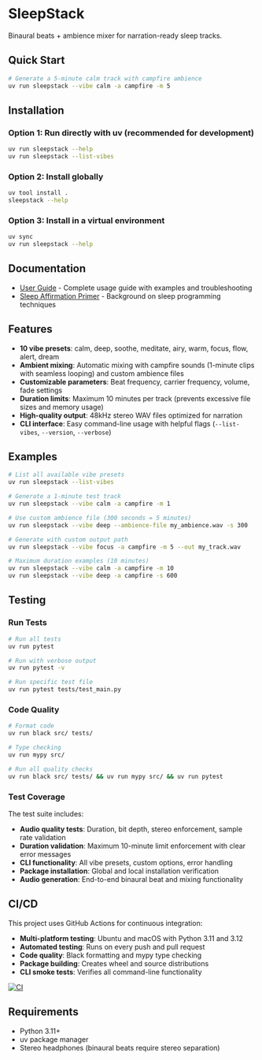 # SleepStack

Binaural beats + ambience mixer for narration-ready sleep tracks.

## Quick Start

```bash
# Generate a 5-minute calm track with campfire ambience
uv run sleepstack --vibe calm -a campfire -m 5
```

## Installation

### Option 1: Run directly with uv (recommended for development)
```bash
uv run sleepstack --help
uv run sleepstack --list-vibes
```

### Option 2: Install globally
```bash
uv tool install .
sleepstack --help
```

### Option 3: Install in a virtual environment
```bash
uv sync
uv run sleepstack --help
```

## Documentation

- [User Guide](_docs/user-guide.md) - Complete usage guide with examples and troubleshooting
- [Sleep Affirmation Primer](_docs/sleep-affirmation-primer.md) - Background on sleep programming techniques

## Features

- **10 vibe presets**: calm, deep, soothe, meditate, airy, warm, focus, flow, alert, dream
- **Ambient mixing**: Automatic mixing with campfire sounds (1-minute clips with seamless looping) and custom ambience files
- **Customizable parameters**: Beat frequency, carrier frequency, volume, fade settings
- **Duration limits**: Maximum 10 minutes per track (prevents excessive file sizes and memory usage)
- **High-quality output**: 48kHz stereo WAV files optimized for narration
- **CLI interface**: Easy command-line usage with helpful flags (`--list-vibes`, `--version`, `--verbose`)

## Examples

```bash
# List all available vibe presets
uv run sleepstack --list-vibes

# Generate a 1-minute test track
uv run sleepstack --vibe calm -a campfire -m 1

# Use custom ambience file (300 seconds = 5 minutes)
uv run sleepstack --vibe deep --ambience-file my_ambience.wav -s 300

# Generate with custom output path
uv run sleepstack --vibe focus -a campfire -m 5 --out my_track.wav

# Maximum duration examples (10 minutes)
uv run sleepstack --vibe calm -a campfire -m 10
uv run sleepstack --vibe deep -a campfire -s 600
```

## Testing

### Run Tests
```bash
# Run all tests
uv run pytest

# Run with verbose output
uv run pytest -v

# Run specific test file
uv run pytest tests/test_main.py
```

### Code Quality
```bash
# Format code
uv run black src/ tests/

# Type checking
uv run mypy src/

# Run all quality checks
uv run black src/ tests/ && uv run mypy src/ && uv run pytest
```

### Test Coverage
The test suite includes:
- **Audio quality tests**: Duration, bit depth, stereo enforcement, sample rate validation
- **Duration validation**: Maximum 10-minute limit enforcement with clear error messages
- **CLI functionality**: All vibe presets, custom options, error handling
- **Package installation**: Global and local installation verification
- **Audio generation**: End-to-end binaural beat and mixing functionality

## CI/CD

This project uses GitHub Actions for continuous integration:

- **Multi-platform testing**: Ubuntu and macOS with Python 3.11 and 3.12
- **Automated testing**: Runs on every push and pull request
- **Code quality**: Black formatting and mypy type checking
- **Package building**: Creates wheel and source distributions
- **CLI smoke tests**: Verifies all command-line functionality

[![CI](https://github.com/tkozzer/sleepstack/workflows/CI/badge.svg)](https://github.com/tkozzer/sleepstack/actions)

## Requirements

- Python 3.11+
- uv package manager
- Stereo headphones (binaural beats require stereo separation)
